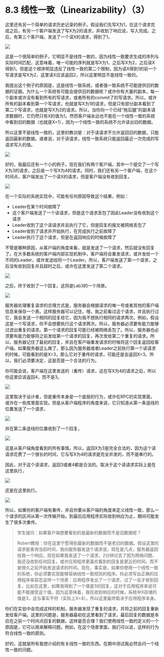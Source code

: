# 8.3 线性一致（Linearizability）（3）

这里还有另一个简单的请求历史记录的例子。假设我们先写X为1，在这个请求完成之后，有另一个客户端发送了写X为2的请求，并收到了响应说，写入完成。之后，有第三个客户端，发送了一个读X的请求，得到了1。

![](<../.gitbook/assets/image (132).png>)

这是一个很简单的例子，它明显不是线性一致的，因为线性一致要求生成的序列与实际时间匹配，这意味着，唯一可能的序列就是写X为1，之后写X为2，之后读X得到1。但是这个顺序明显违反了线性一致的第二个限制，因为读X得到1的前一个写请求是写X为2，这里读X应该返回2，所以这里明显不是线性一致的。

我提出这个例子的原因是，这是线性一致系统，或者强一致系统不可能提供旧的数据的证据。为什么一个系统有可能会提供旧的数据呢？或许你有大量的副本，每一个副本或许没有看到所有的写请求，或者所有的commit了的写请求。所以，或许所有的副本看到第一个写请求，也就是写X为1的请求，但是只有部分副本看到了第二个写请求，也就是写X为2的请求。所以，当你向一个已经“拖后腿”的副本请求数据时，它仍然只有X的值为1。然而客户端永远也不能在一个线性一致的系统中看到旧的数据（也就是X=1），因为一个线性一致的系统不允许读出旧的数据。

所以这里不是线性一致的，这里的教训是：对于读请求不允许返回旧的数据，只能返回最新的数据。或者说，对于读请求，线性一致系统只能返回最近一次完成的写请求写入的值。

![](<../.gitbook/assets/image (133).png>)

好的，我最后还有一个小的例子。现在我们有两个客户端，其中一个提交了一个写X为3的请求，之后是一个写X为4的请求。同时，我们还有另一个客户端，在这个时间点，客户端发出了一个读X的请求，但是客户端没有收到回复。

![](<../.gitbook/assets/image (134).png>)

在一个实际的系统实现中，可能有任何原因导致这个结果，例如：

* Leader在某个时间故障了
* 这个客户端发送了一个读请求，但是这个请求丢包了因此Leader没有收到这个请求
* Leader收到了这个读请求并且执行了它，但是回复的报文被网络丢包了
* Leader收到了请求并开始执行，在完成执行之前故障了
* Leader执行了这个请求，但是在返回响应的时候故障了

不管是哪种原因，从客户端的角度来看，就是发送了一个请求，然后就没有回复了。在大多数系统的客户端内部实现机制中，客户端将会重发请求，或许发给一个不同的Leader，或许发送给同一个Leader。所以，客户端发送了第一个请求，之后没有收到回复并且超时之后，或许在这里发送了第二个请求。

![](<../.gitbook/assets/image (135).png>)

之后，终于收到了一个回复。这将是Lab3的一个场景。

![](<../.gitbook/assets/image (136).png>)

服务器处理重复请求的合理方式是，服务器会根据请求的唯一号或者其他的客户端信息来保存一个表。这样服务器可以记住，哦，我之前看过这个请求，并且执行过它，我会发送一个相同的回复给它，因为我不想执行相同的请求两次。例如，假设这是一个写请求，你不会想要执行这个请求两次。所以，服务器必须要有能力能够过滤出重复的请求。第一个请求的回复可能已经被网络丢包了。所以，服务器也必须要有能力能够将之前发给第一个请求的回复，再次发给第二个重复的请求。所以，服务器记住了最初的回复，并且在客户端重发请求的时候将这个回复返回给客户端。如果服务器这么做了，那么因为服务器或者Leader之前执行第一个读请求的时候，可能看到的是X=3，那么它对于重传的请求，可能还是会返回X=3。所以，我们必须要决定，这是否是一个合法的行为。

你可能会说，客户端在这里发送的（重传）请求，这在写X为4的请求之后，所以你这里应该返回4，而不是3。

![](<../.gitbook/assets/image (137).png>)

这里取决于设计者，但是重传本身是一个底层的行为，或许在RPC的实现里面，或许在一些库里面实现。但是从客户端程序的角度来说，它只知道从第一条竖线的位置发送了一个请求，

![](<../.gitbook/assets/image (138).png>)

并在第二条竖线的位置收到了一个回复，

![](<../.gitbook/assets/image (139).png>)

这是从客户端角度看到的所有事情。所以，返回X为3是完全合法的，因为这个读请求花费了一个很长的时间，它与写X为4的请求是完全并发的，而不是串行的。

因此，对于这个读请求，返回3或者4都是合法的。取决于这个读请求实际上是在这里执行，

![](<../.gitbook/assets/image (140).png>)

还是在这里执行。

![](<../.gitbook/assets/image (141).png>)

所以，如果你的客户端有重传，并且你要从客户端的角度来定义线性一致，那么一个请求的区间从第一次传输开始，到最后应用程序实际收到响应为止，期间可能发生了很多次重传。

> 学生提问：如果客户端想要看到的是最新的数据而不是旧数据呢？
>
> Robert教授：你在这里宁愿得到最新的数据而不是老旧的数据。假设这里的请求是查询当前时间，我向服务器发送个请求说，现在是几点，服务器返回给我一个响应。现在如果我发送了一个请求，2分钟过去了因为网络问题，我还没收到任何回复。或许应用程序更喜欢看到的回复是更近的时间，而不是很久之前开始发送请求的时间。现在，事实是，如果你使用一个线性一致的系统，你必须要实现能够容纳线性一致规则的程序。你必须写出正确的应用程序来容忍这样一个场景：应用程序发出了一个请求，过了一会才收到回复，比如在这里，如果我得到了一个值是3的回复，这对于应用程序来说可能不能接受这个值。因为这意味着，我在收到响应的时候，系统中X存储的值是3，这与事实不符（实际上X=4）。所以这里最终取决于应用程序本身。

你们在实验中会完成这样的机制，服务器发现了重复的请求，并将之前的回复重新发给客户端。这里的问题是，服务器最初在这里看到了请求，最后回复的数据是本应在之前一个时间点回复的数据，这样是否合理？我们使用线性一致的定义的一个原因是，它可以用来解释问题。例如，在这个场景里面，我们可以说，这样的行为符合线性一致的原则。

好的，这就是所有我想介绍的有关线性一致的东西。在期中测试我必然会问一个线性一致的问题。
